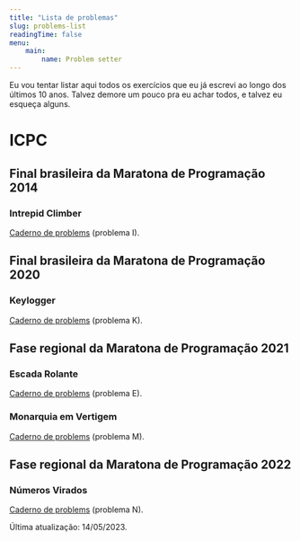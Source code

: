 ```yaml
---
title: "Lista de problemas"
slug: problems-list
readingTime: false
menu:
    main:
        name: Problem setter
---
```


Eu vou tentar listar aqui todos os exercícios que eu já escrevi ao longo dos últimos 10 anos.
Talvez demore um pouco pra eu achar todos, e talvez eu esqueça alguns.

# ICPC


## Final brasileira da Maratona de Programação 2014

### Intrepid Climber

[Caderno de problems](http://maratona.sbc.org.br/hist/2014/resultados14/icpcla2014/contest_onesided.pdf) (problema I).


## Final brasileira da Maratona de Programação 2020

### Keylogger

[Caderno de problems](http://maratona.sbc.org.br/hist/2020/final20/resultados/contest/pdfs/contest.pdf) (problema K).


## Fase regional da Maratona de Programação 2021

### Escada Rolante

[Caderno de problems](http://maratona.sbc.org.br/hist/2021/primeira-fase/maratona.pdf) (problema E).

### Monarquia em Vertigem

[Caderno de problems](http://maratona.sbc.org.br/hist/2021/primeira-fase/maratona.pdf) (problema M).


## Fase regional da Maratona de Programação 2022

### Números Virados

[Caderno de problems](http://maratona.sbc.org.br/hist/2022/primfase22/reports/problems/maratona.pdf) (problema N).


Última atualização: 14/05/2023.


